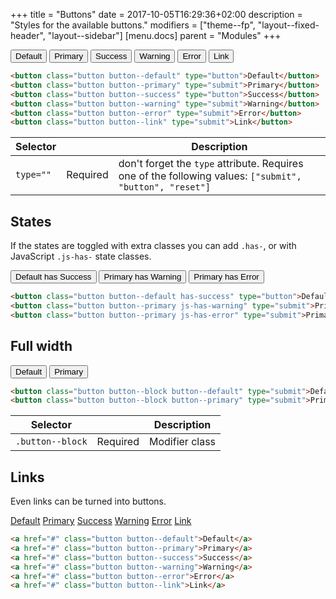+++
title = "Buttons"
date = 2017-10-05T16:29:36+02:00
description = "Styles for the available buttons."
modifiers = ["theme--fp", "layout--fixed-header", "layout--sidebar"]
[menu.docs]
parent = "Modules"
+++

<div class="fp-example">
	<button class="button button--default" type="button">Default</button>
	<button class="button button--primary" type="submit">Primary</button>
	<button class="button button--success" type="button">Success</button>
	<button class="button button--warning" type="submit">Warning</button>
	<button class="button button--error" type="submit">Error</button>
	<button class="button button--link" type="submit">Link</button>
</div>

```html
<button class="button button--default" type="button">Default</button>
<button class="button button--primary" type="submit">Primary</button>
<button class="button button--success" type="button">Success</button>
<button class="button button--warning" type="submit">Warning</button>
<button class="button button--error" type="submit">Error</button>
<button class="button button--link" type="submit">Link</button>
```

<table class="table table--horizontal-borders">
	<thead>
		<tr>
			<th>Selector</th>
			<th></th>
			<th>Description</th>
		</tr>
	</thead>
	<tbody>
		<tr>
			<td><code>type=""</code></td>
			<td><span class="label label--warning">Required</span></td>
			<td>don't forget the <code>type</code> attribute. Requires one of the following values: <code>["submit", "button", "reset"]</code></td>
		</tr>
	</tbody>
</table>

## States

If the states are toggled with extra classes you can add `.has-`, or with JavaScript `.js-has-` state classes.

<div class="fp-example">
	<button class="button button--default has-success" type="button">Default has Success</button>
	<button class="button button--primary js-has-warning" type="submit">Primary has Warning</button>
	<button class="button button--primary js-has-error" type="submit">Primary has Error</button>
</div>

```html
<button class="button button--default has-success" type="button">Default has Success</button>
<button class="button button--primary js-has-warning" type="submit">Primary has Warning</button>
<button class="button button--primary js-has-error" type="submit">Primary has Error</button>
```

## Full width

<div class="fp-example">
	<button class="button button--block button--default" type="submit">Default</button>
	<button class="button button--block button--primary" type="submit">Primary</button>
</div>

```html
<button class="button button--block button--default" type="submit">Default</button>
<button class="button button--block button--primary" type="submit">Primary</button>
```

<table class="table table--horizontal-borders">
	<thead>
		<tr>
			<th>Selector</th>
			<th></th>
			<th>Description</th>
		</tr>
	</thead>
	<tbody>
		<tr>
			<td><code>.button--block</code></td>
			<td><span class="label label--warning">Required</span></td>
			<td>Modifier class</td>
		</tr>
	</tbody>
</table>

## Links

Even links can be turned into buttons.

<div class="fp-example">
	<a href="#" class="button button--default">Default</a>
	<a href="#" class="button button--primary">Primary</a>
	<a href="#" class="button button--success">Success</a>
	<a href="#" class="button button--warning">Warning</a>
	<a href="#" class="button button--error">Error</a>
	<a href="#" class="button button--link">Link</a>
</div>


```html
<a href="#" class="button button--default">Default</a>
<a href="#" class="button button--primary">Primary</a>
<a href="#" class="button button--success">Success</a>
<a href="#" class="button button--warning">Warning</a>
<a href="#" class="button button--error">Error</a>
<a href="#" class="button button--link">Link</a>
```
